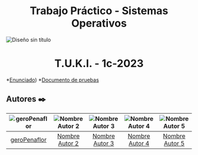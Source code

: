 # <h1 align="center"> Trabajo Práctico - Sistemas Operativos </h1>

![Diseño sin título](https://github.com/sisoputnfrba/tp-2023-1c-DeLorean/assets/102627173/4578aafa-21eb-4d5e-96aa-9c8bead3515f)

##  <h1 align="center"> T.U.K.I. - 1c-2023 </h1>

*[Enunciado](https://docs.google.com/document/d/1orfThJsPmMx5uPzbY3wClGhqX8jASMOCUMlWnYAr7cA/edit))
*[Documento de pruebas](https://docs.google.com/document/d/1MNalaTCB95qGO8q3rlR7VVCQqv3VLP3oeYxBgXgBy5g/edit)

## Autores ✒️

| ![geroPenaflor](https://avatars.githubusercontent.com/u/102915702?v=4) | ![Nombre Autor 2](Enlace_Foto_Autor_2) | ![Nombre Autor 3](Enlace_Foto_Autor_3) | ![Nombre Autor 4](Enlace_Foto_Autor_4) | ![Nombre Autor 5](Enlace_Foto_Autor_5) |
|:-------------------------------------:|:-------------------------------------:|:-------------------------------------:|:-------------------------------------:|:-------------------------------------:|
| [geroPenaflor](https://github.com/geroPenaflor) | [Nombre Autor 2](Enlace_Perfil_Autor_2) | [Nombre Autor 3](Enlace_Perfil_Autor_3) | [Nombre Autor 4](Enlace_Perfil_Autor_4) | [Nombre Autor 5](Enlace_Perfil_Autor_5) |
